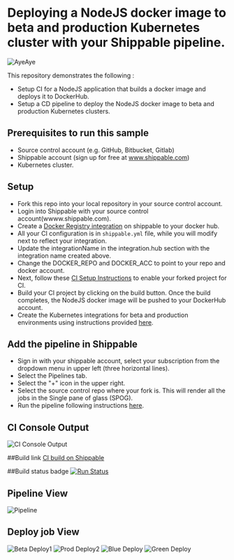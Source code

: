 # Deploying a NodeJS docker image to beta and production Kubernetes cluster with your Shippable pipeline.

![AyeAye](https://github.com/devops-recipes/deploy-kubernetes-basic/raw/master/public/resources/images/captain.png)

This repository demonstrates the following :
- Setup CI for a NodeJS application that builds a docker image and deploys it to DockerHub.
- Setup a CD pipeline to deploy the NodeJS docker image to beta and production
Kubernetes clusters.

## Prerequisites to run this sample

* Source control account (e.g. GitHub, Bitbucket, Gitlab)
* Shippable account (sign up for free at www.shippable.com)
* Kubernetes cluster.

## Setup
* Fork this repo into your local repository in your source control account.
* Login into Shippable with your source control account(wwww.shippable.com).
* Create a [Docker Registry integration](http://docs.shippable.com/platform/integration/dockerRegistryLogin/) on shippable to your docker hub.
* All your CI configuration is in `shippable.yml` file, while you will modify next to reflect your integration.
* Update the integrationName in the integration.hub section with the integration name created above.
* Change the DOCKER_REPO and DOCKER_ACC to point to your repo and docker account.
* Next, follow these [CI Setup Instructions](http://docs.shippable.com/ci/runFirstBuild/) to enable your forked project for CI.
* Build your CI project by clicking on the build button. Once the build completes, the NodeJS docker image will be pushed to your DockerHub account.
* Create the Kubernetes integrations for beta and production environments using instructions provided [here](http://docs.shippable.com/platform/integration/kubernetes-config/).

## Add the pipeline  in Shippable
* Sign in with your shippable account, select your subscription from the dropdown menu in upper left (three horizontal lines).
* Select the Pipelines tab.
* Select the "+" icon in the upper right.
* Select the source control repo where your fork is. This will render all the jobs in the Single pane of glass (SPOG).
* Run the pipeline following instructions [here]().

## CI Console Output
![CI Console Output](https://github.com/devops-recipes/deploy-kubernetes-multi-env/raw/master/public/resources/images/console.png)

##Build link
[CI build on Shippable](https://app.shippable.com/github/devops-recipes/deploy-kubernetes-multi-env/runs/12/1/console)

##Build status badge
[![Run Status](https://api.shippable.com/projects/58ff7b2e28b7f006008c7b72/badge?branch=master
)](https://app.shippable.com/github/devops-recipes/deploy-kubernetes-multi-env)

## Pipeline View
![Pipeline](https://github.com/devops-recipes/deploy-kubernetes-multi-env/raw/master/public/resources/images/dkme-pipeline-view.png)

## Deploy job View
![Beta Deploy1](https://github.com/devops-recipes/deploy-kubernetes-multi-env/raw/master/public/resources/images/dkme-beta-deploy-view.png)
![Prod Deploy2](https://github.com/devops-recipes/deploy-kubernetes-multi-env/raw/master/public/resources/images/dkme-prod-deploy-view.png)
![Blue Deploy](https://github.com/devops-recipes/deploy-kubernetes-multi-env/raw/master/public/resources/images/dkme-blue-deploy-view.png)
![Green Deploy](https://github.com/devops-recipes/deploy-kubernetes-multi-env/raw/master/public/resources/images/dkme-green-deploy-view.png)
